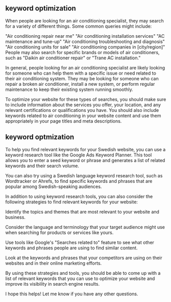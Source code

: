 ## keyword optimization

When people are looking for an air conditioning specialist, they may search for a variety of different things. Some common queries might include:

"Air conditioning repair near me"
"Air conditioning installation services"
"AC maintenance and tune-up"
"Air conditioning troubleshooting and diagnosis"
"Air conditioning units for sale"
"Air conditioning companies in [city/region]"
People may also search for specific brands or models of air conditioners, such as "Daikin air conditioner repair" or "Trane AC installation."

In general, people looking for an air conditioning specialist are likely looking for someone who can help them with a specific issue or need related to their air conditioning system. They may be looking for someone who can repair a broken air conditioner, install a new system, or perform regular maintenance to keep their existing system running smoothly.

To optimize your website for these types of searches, you should make sure to include information about the services you offer, your location, and any relevant certifications or qualifications you have. You should also include keywords related to air conditioning in your website content and use them appropriately in your page titles and meta descriptions.

## keyword optmization
To help you find relevant keywords for your Swedish website, you can use a keyword research tool like the Google Ads Keyword Planner. This tool allows you to enter a seed keyword or phrase and generates a list of related keywords and their search volume.

You can also try using a Swedish language keyword research tool, such as Wordtracker or Ahrefs, to find specific keywords and phrases that are popular among Swedish-speaking audiences.

In addition to using keyword research tools, you can also consider the following strategies to find relevant keywords for your website:

Identify the topics and themes that are most relevant to your website and business.

Consider the language and terminology that your target audience might use when searching for products or services like yours.

Use tools like Google's "Searches related to" feature to see what other keywords and phrases people are using to find similar content.

Look at the keywords and phrases that your competitors are using on their websites and in their online marketing efforts.

By using these strategies and tools, you should be able to come up with a list of relevant keywords that you can use to optimize your website and improve its visibility in search engine results.

I hope this helps! Let me know if you have any other questions.
